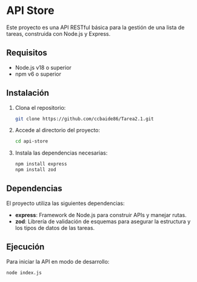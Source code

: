 # API Store

Este proyecto es una API RESTful básica para la gestión de una lista de tareas, construida con Node.js y Express.

## Requisitos

- Node.js v18 o superior
- npm v6 o superior

## Instalación

1. Clona el repositorio:

    ```bash
    git clone https://github.com/ccbaide86/Tarea2.1.git
    ```

2. Accede al directorio del proyecto:

    ```bash
    cd api-store
    ```

3. Instala las dependencias necesarias:

    ```bash
    npm install express
    npm install zod
    ```

## Dependencias

El proyecto utiliza las siguientes dependencias:

- **express**: Framework de Node.js para construir APIs y manejar rutas.
- **zod**: Librería de validación de esquemas para asegurar la estructura y los tipos de datos de las tareas.

## Ejecución

Para iniciar la API en modo de desarrollo:

```bash
node index.js
